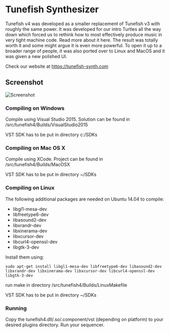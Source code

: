 # Tunefish Synthesizer

Tunefish v4 was developed as a smaller replacement of Tunefish v3 with roughly the same power. It was developed for our intro Turtles all the way down which forced us to rethink how to most effectively produce music in very tight machine code. Read more about it here. The result was totally worth it and some might argue it is even more powerful. To open it up to a broader range of people, it was also ported over to Linux and MacOS and it was given a new polished UI. 

Check our website at https://tunefish-synth.com

## Screenshot

![Screenshot](https://github.com/paynebc/tunefish/blob/master/media/tunefish4.jpg)

### Compiling on Windows

Compile using Visual Studio 2015. Solution can be found in
/src/tunefish4/Builds/VisualStudio2015

VST SDK has to be put in directory c:/SDKs

### Compiling on Mac OS X

Compile using XCode. Project can be found in
/src/tunefish4/Builds/MacOSX

VST SDK has to be put in directory ~/SDKs

### Compiling on Linux

The following additional packages are needed on Ubuntu 14.04 to compile:

* libgl1-mesa-dev 
* libfreetype6-dev 
* libasound2-dev 
* libxrandr-dev 
* libxinerama-dev 
* libxcursor-dev 
* libcurl4-openssl-dev 
* libgtk-3-dev

Install them using:

```
sudo apt-get install libgl1-mesa-dev libfreetype6-dev libasound2-dev libxrandr-dev libxinerama-dev libxcursor-dev libcurl4-openssl-dev libgtk-3-dev
```

run make in directory
/src/tunefish4/Builds/LinuxMakefile

VST SDK has to be put in directory ~/SDKs

### Running

Copy the tunefish4.dll/.so/.component/vst (depending on platform) to your desired plugins directory. Run your sequencer.
